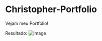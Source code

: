 # Christopher-Portfolio
 
Vejam meu Portfolio!

Resultado:
![image](https://github.com/amaralchr250/Christopher-Portfolio-main/assets/42553791/b9f0216e-e3c8-450a-9ca9-6d9516c464bf)
